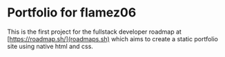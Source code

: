 # Portfolio for flamez06
This is the first project for the fullstack developer roadmap at [https://roadmap.sh/](roadmaps.sh) which aims to create a static portfolio site using native html and css. 
